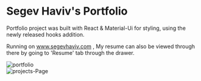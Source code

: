 <h1> Segev Haviv's Portfolio </h1>

Portfolio project was built with React & Material-Ui for styling, using the newly released hooks addition.

Running on www.segevhaviv.com , My resume can also be viewed through there by going to 'Resume' tab through the drawer.

<img src="https://i.ibb.co/RgpQ1FJ/portfolio.png" alt="portfolio" border="0" style="margin:auto;">

<br/>
<img src="https://i.ibb.co/sQh9xjT/projects-Page.png" alt="projects-Page" border="0">
